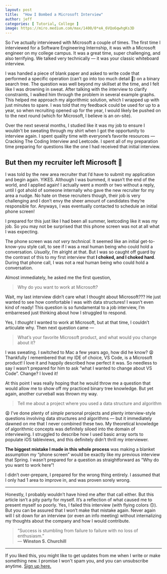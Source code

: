 ```yaml
---
layout: post
title:  "How I Bombed a Microsoft Interview"
author: jeff
categories: [ Tutorial, College ]
image: https://miro.medium.com/max/1400/0*eA_6VQo6qwhgKs3D
---
```


So I’ve actually interviewed with Microsoft a couple of times. The first time I interviewed for a Software Engineering Internship, it was with a Microsoft engineer on my college campus. It was a great time, super challenging, and also terrifying. We talked very technically — it was your classic whiteboard interview.

I was handed a piece of blank paper and asked to write code that performed a specific operation (can’t go into too much detail 🤫) on a binary search tree. The question was well beyond my skillset at the time, and I felt like I was drowning in sweat. After talking with the interview to clarify constraints, I walked him through the problem in several example graphs. This helped me approach my algorithmic solution, which I wrapped up with just minutes to spare. I was told that my feedback could be used for up to a year, so when recruiting opened up for the year, I would likely be pushed on to the next round (which for Microsoft, I believe is an on-site).

Over the next several months, I studied like it was my job to ensure I wouldn’t be sweating through my shirt when I got the opportunity to interview again. I spent quality time with everyone’s favorite resources — Cracking The Coding Interview and Leetcode. I spent all of my preparation time preparing for questions like the one I had received that initial interview.

## **But then my recruiter left Microsoft 😬**

I was told by the new area recruiter that I’d have to submit my application and begin again. YIKES. Although I was bummed, it wasn’t the end of the world, and I applied again! I actually went a month or two without a reply, until I got ahold of someone internally who gave the new recruiter for my area a nudge. No hate on these recruiters though, their job is very challenging and I don’t envy the sheer amount of candidates they’re responsible for. Anyways, I was eventually contacted to schedule an initial phone screen!

I prepared for this just like I had been all summer, leetcoding like it was my job. So you may not be surprised that this phone screen was not at all what I was expecting.

The phone screen was  _not very technical._  It seemed like an initial get-to-know-you style call, to see if I was a real human being who could hold a conversation.  _Usually_, I’m alright at that. But I was so caught off guard by the contrast of this to my first interview that  **I choked, and I choked hard**. During that phone call, I was not a real human being who could hold a conversation.

Almost immediately, he asked me the first question,

> Why do you want to work at Microsoft?

Wait, my last interview didn’t care what I thought about Microsoft??? He just wanted to see how comfortable I was with data structures! I wasn’t even kind of ready! This question is so fundamental to a job interview, I’m embarresed just thinking about how I struggled to respond.

Yes, I  _thought_  I wanted to work at Microsoft, but at that time, I couldn’t articulate why. Then next question came —

> What’s your favorite Microsoft product, and what would you change about it?

I was sweating. I switched to Mac a few years ago, how did he know? 😩Thankfully I remembered that my IDE of choice, VS Code, is a Microsoft product! I love it and happily described how perfect it was. So needless to say I wasn’t prepared for him to ask “what I wanted to change about VS Code”. Change? I loved it!

At this point I was really hoping that he would throw me a question that would allow me to show off my practiced binary tree knowledge. But yet again, another curveball was thrown my way.

> Tell me about a project where you used a data structure and algorithm

😩 I’ve done plenty of  _simple_ personal projects and plenty interview-style questions involving data structures and algorithms — but it immediately dawned on me that I never combined these two. My theoretical knowledge of algorithmic concepts was definitely siloed into the domain of interviewing. I struggled to describe how I used basic array sorts to populate iOS tableviews, and this definitely didn’t thrill my interviewer.

**The biggest mistake I made in this whole process**  was making a blanket assumption my “phone screen” would be exactly like my previous interview that Spring. I wasn’t prepared for a question as straightforward as “Why do you want to work here”!

I didn’t over-prepare, I prepared for the wrong thing entirely. I assumed that I only had 1 area to improve in, and was proven sorely wrong.

----------

Honestly, I probably wouldn’t have hired me after that call either. But this article isn’t a pity party for myself. It’s a reflection of what caused me to present myself so poorly. Yes, I failed this interview (with flying colors 🙃). But you can be assured that I won’t make that mistake again. Never again will I sit down for an interview (or even an info meeting) without internalizing my thoughts about the company and how I would contribute.

> “Success is stumbling from failure to failure with no loss of enthusiasm.”  
> ―  **Winston S. Churchill**

----------
If you liked this, you might like to get updates from me when I write or make something new. I promise I won't spam you, and you can unsubscribe anytime. <a href="https://www.getrevue.co/profile/jeffmorhous">Sign up here.</a>